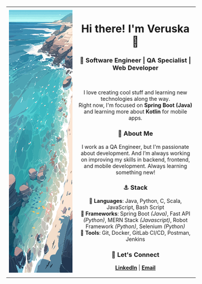 <table>
  <tr>
    <td>
      <img src="./pixabay-sea.png" alt="Your Avatar" height="700" width="1000" >
    </td>
    <td>
      <div align="center">
        <h1>Hi there! I'm Veruska 🌊</h1>
        <h3>🤿 Software Engineer | QA Specialist | Web Developer</h3>
        <br>
        <p>I love creating cool stuff and learning new technologies along the way.<br>
        Right now, I'm focused on <strong>Spring Boot (Java)</strong> and learning more about <strong>Kotlin</strong> for mobile apps.</p>

  <h3>🌴 About Me</h3>
  <p>I work as a QA Engineer, but I'm passionate about development. And I’m always working on improving my skills in backend, frontend, and mobile development. Always learning something new!</p>

  <h3>⚓ Stack</h3>
  <p >
    <strong>🦭 Languages</strong>: Java, Python, C, Scala, JavaScript, Bash Script
    <br>
    <strong>🐙 Frameworks</strong>: Spring Boot <i>(Java)</i>, Fast API <i>(Python)</i>, MERN Stack <i>(Javascript)</i>, Robot Framework <i>(Python)</i>, Selenium <i>(Python)</i>
    <br>
    <strong>🐬 Tools</strong>: Git, Docker, GitLab CI/CD, Postman, Jenkins
  <p>

  <div>
  <h3>🐚 Let's Connect</h3>
  <p><strong><a href="https://linkedin.com/in/veruska-diniz">LinkedIn</a></strong> | <strong><a href="mailto:veruskalima138@gmail.com">Email</a></strong></p>
  </div>
  </div>
  </td>
  </tr>
</table>
